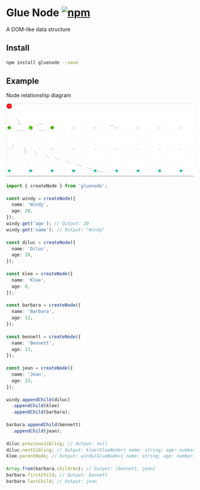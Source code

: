 # Glue Node [![npm](https://img.shields.io/npm/v/gluenode)](https://www.npmjs.com/package/gluenode)

A DOM-like data structure

## Install
```bash
npm install gluenode --save
```

## Example

Node relationship diagram

![Node relationship diagram](https://raw.githubusercontent.com/lemonied/gluenode/master/example/example.png)

```typescript
import { createNode } from 'gluenode';

const windy = createNode({
  name: 'Windy',
  age: 20,
});
windy.get('age'); // Output: 20
windy.get('name'); // Output: "Windy"

const diluc = createNode({
  name: 'Diluc',
  age: 28,
});

const klee = createNode({
  name: 'Klee',
  age: 8,
});

const barbara = createNode({
  name: 'Barbara',
  age: 12,
});

const bennett = createNode({
  name: 'Bennett',
  age: 13,
});

const jean = createNode({
  name: 'Jean',
  age: 23,
});

windy.appendChild(diluc)
  .appendChild(klee)
  .appendChild(barbara);

barbara.appendChild(bennett)
  .appendChild(jean);

diluc.previousSibling; // Output: null
diluc.nextSibling; // Output: klee(GlueNode<{ name: string; age: number; }>)
klee.parentNode; // Output: windy(GlueNode<{ name: string; age: number; }>)

Array.from(barbara.children); // Output: [bennett, jean]
barbara.firstChild; // Output: bennett
barbara.lastChild; // Output: jean

```
